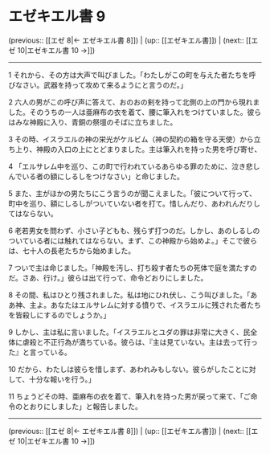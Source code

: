 # エゼキエル書 9

(previous:: [[エゼ 8|← エゼキエル書 8]]) | (up:: [[エゼキエル書]]) | (next:: [[エゼ 10|エゼキエル書 10 →]])

***


1 それから、その方は大声で叫びました。「わたしがこの町を与えた者たちを呼びなさい。武器を持って攻めて来るようにと言うのだ。」 

2 六人の男がこの呼び声に答えて、おのおの剣を持って北側の上の門から現れました。そのうちの一人は亜麻布の衣を着て、腰に筆入れをつけていました。彼らはみな神殿に入り、青銅の祭壇のそばに立ちました。 

3 その時、イスラエルの神の栄光がケルビム（神の契約の箱を守る天使）から立ち上り、神殿の入口の上にとどまりました。主は筆入れを持った男を呼び寄せ、 

4 「エルサレム中を巡り、この町で行われているあらゆる罪のために、泣き悲しんでいる者の額にしるしをつけなさい」と命じました。 

5 また、主がほかの男たちにこう言うのが聞こえました。「彼について行って、町中を巡り、額にしるしがついていない者を打て。惜しんだり、あわれんだりしてはならない。 

6 老若男女を問わず、小さい子どもも、残らず打つのだ。しかし、あのしるしのついている者には触れてはならない。まず、この神殿から始めよ。」そこで彼らは、七十人の長老たちから始めました。 

7 ついで主は命じました。「神殿を汚し、打ち殺す者たちの死体で庭を満たすのだ。さあ、行け。」彼らは出て行って、命令どおりにしました。 

8 その間、私はひとり残されました。私は地にひれ伏し、こう叫びました。「ああ神、主よ。あなたはエルサレムに対する憤りで、イスラエルに残された者たちを皆殺しにするのでしょうか。」 

9 しかし、主は私に言いました。「イスラエルとユダの罪は非常に大きく、民全体に虐殺と不正行為が満ちている。彼らは、『主は見ていない。主は去って行った』と言っている。 

10 だから、わたしは彼らを惜しまず、あわれみもしない。彼らがしたことに対して、十分な報いを行う。」 

11 ちょうどその時、亜麻布の衣を着て、筆入れを持った男が戻って来て、「ご命令のとおりにしました」と報告しました。

***

(previous:: [[エゼ 8|← エゼキエル書 8]]) | (up:: [[エゼキエル書]]) | (next:: [[エゼ 10|エゼキエル書 10 →]])
